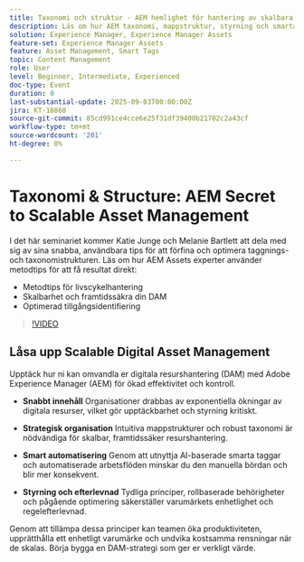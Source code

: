 ```yaml
---
title: Taxonomi och struktur - AEM hemlighet för hantering av skalbara tillgångar
description: Läs om hur AEM taxonomi, mappstruktur, styrning och smarta taggar låser upp effektiv hantering av digitala resurser, ökar upptäckbarheten och säkerställer varumärkestyrning.
solution: Experience Manager, Experience Manager Assets
feature-set: Experience Manager Assets
feature: Asset Management, Smart Tags
topic: Content Management
role: User
level: Beginner, Intermediate, Experienced
doc-type: Event
duration: 0
last-substantial-update: 2025-09-03T00:00:00Z
jira: KT-18860
source-git-commit: 85cd991ce4cce6e25f31df39400b21702c2a43cf
workflow-type: tm+mt
source-wordcount: '201'
ht-degree: 0%

---
```



# Taxonomi &amp; Structure: AEM Secret to Scalable Asset Management

I det här seminariet kommer Katie Junge och Melanie Bartlett att dela med sig av sina snabba, användbara tips för att förfina och optimera taggnings- och taxonomistrukturen. Läs om hur AEM Assets experter använder metodtips för att få resultat direkt:

* Metodtips för livscykelhantering
* Skalbarhet och framtidssäkra din DAM
* Optimerad tillgångsidentifiering

>[!VIDEO](https://video.tv.adobe.com/v/3471385/?learn=on&enablevpops)

## Låsa upp Scalable Digital Asset Management

Upptäck hur ni kan omvandla er digitala resurshantering (DAM) med Adobe Experience Manager (AEM) för ökad effektivitet och kontroll.

* **Snabbt innehåll** Organisationer drabbas av exponentiella ökningar av digitala resurser, vilket gör upptäckbarhet och styrning kritiskt.

* **Strategisk organisation** Intuitiva mappstrukturer och robust taxonomi är nödvändiga för skalbar, framtidssäker resurshantering.

* **Smart automatisering** Genom att utnyttja AI-baserade smarta taggar och automatiserade arbetsflöden minskar du den manuella bördan och blir mer konsekvent.

* **Styrning och efterlevnad** Tydliga principer, rollbaserade behörigheter och pågående optimering säkerställer varumärkets enhetlighet och regelefterlevnad.

Genom att tillämpa dessa principer kan teamen öka produktiviteten, upprätthålla ett enhetligt varumärke och undvika kostsamma rensningar när de skalas. Börja bygga en DAM-strategi som ger er verkligt värde.